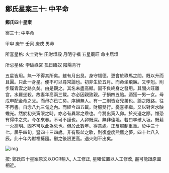 ## 鄭氏星案三十: 中平命

**鄭氏四十星案**

案三十: 中平命

甲申 庚午 壬寅 庚戌 男命

所喜星格: 火土對生 田財垣殿 月明守福 五星廟旺 命主居垣

所忌星格: 孛破祿宮 孤日臨奴 陰陽背行

五星皆用。無一不得其所矣。雖有月出艮。身守福德。更會於祿馬之間。既以升而且圓。只此一身星。便不可以尋常論也。初非生於五月。而命坐飛廉。又孛剋。則步履青雲之路久矣。由是觀之。其名未盡高顯。固不負終身之發用。其間火旺離宮。水羅坐殺。故妻年高兩三載。亦必因親致親。子損四五胎。迺獲一男一女。母戊申配金命之父。而母亦已亡矣。序絕無人。有一二則皆女兄弟也。論之限路。往不再書。自念八九三旬之內。而經今四五載。財服雙行。憂喜相繼。又以對宮水映蟾光。然於初交寅限之時。亦必有異常之乖也。今將出寅入卯。於交送之際。惟恐有得中之失。今冬來春。不可不謹也。入卯既深。無非佳境。若曰孛破入垣。既藉一火高明。固不可以此為忌也。但於此數年。得意處。正反服制重重。於中三十七。屆乎四旬。暨四十三四歲。非有鼓盆之歌，則復虛度熊羆之夢。四十七八入辰。此十年內財福擁隨。繼之後限更高。遇火則不出矣。

![img](https://lh4.googleusercontent.com/k1tr9TKNFOsr45H80Kqbb-ZGudPI3ynv3kaykdfwgZAwfVU4nsYeOWgGyJu-ty3fn9JZ-tCXQQcwBbV9zaSKpWJmj4NcSjDfpXiylJ0udD8=w1280)

按: 鄭氏四十星案原文以OCR輸入, 人工修正, 星曜位置以人工修改, 盡可能跟原圖相近。